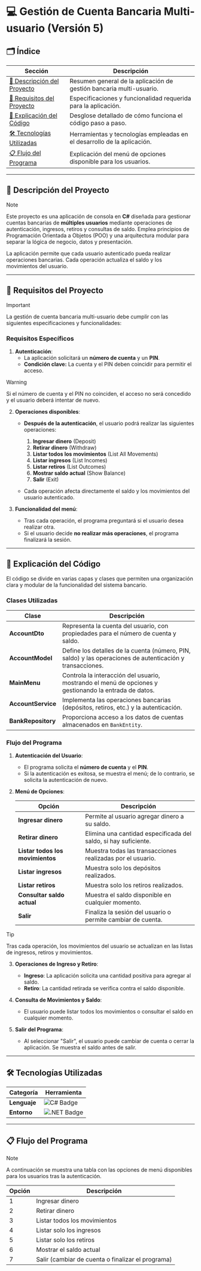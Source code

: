 # 💻 **Gestión de Cuenta Bancaria Multi-usuario (Versión 5)**

## 🗂️ Índice

| Sección                                      | Descripción                                                                 |
|----------------------------------------------|-----------------------------------------------------------------------------|
| [📄 Descripción del Proyecto](#📄-descripción-del-proyecto) | Resumen general de la aplicación de gestión bancaria multi-usuario.          |
| [📜 Requisitos del Proyecto](#📜-requisitos-del-proyecto)  | Especificaciones y funcionalidad requerida para la aplicación.               |
| [📝 Explicación del Código](#📝-explicación-del-código)    | Desglose detallado de cómo funciona el código paso a paso.                   |
| [🛠️ Tecnologías Utilizadas](#🛠️-tecnologías-utilizadas) | Herramientas y tecnologías empleadas en el desarrollo de la aplicación.      |
| [📋 Flujo del Programa](#📋-flujo-del-programa)           | Explicación del menú de opciones disponible para los usuarios.               |

---

## 📄 Descripción del Proyecto

> [!NOTE]  
> Este proyecto es una aplicación de consola en **C#** diseñada para gestionar cuentas bancarias de **múltiples usuarios** mediante operaciones de autenticación, ingresos, retiros y consultas de saldo. Emplea principios de Programación Orientada a Objetos (POO) y una arquitectura modular para separar la lógica de negocio, datos y presentación.

La aplicación permite que cada usuario autenticado pueda realizar operaciones bancarias. Cada operación actualiza el saldo y los movimientos del usuario.

---

## 📜 Requisitos del Proyecto

> [!IMPORTANT]  
> La gestión de cuenta bancaria multi-usuario debe cumplir con las siguientes especificaciones y funcionalidades:

### Requisitos Específicos

1. **Autenticación**:
   - La aplicación solicitará un **número de cuenta** y un **PIN**.
   - **Condición clave:** La cuenta y el PIN deben coincidir para permitir el acceso.

> [!WARNING]  
> Si el número de cuenta y el PIN no coinciden, el acceso no será concedido y el usuario deberá intentar de nuevo.

2. **Operaciones disponibles**:
   - **Después de la autenticación**, el usuario podrá realizar las siguientes operaciones:
     1. **Ingresar dinero** (Deposit)
     2. **Retirar dinero** (Withdraw)
     3. **Listar todos los movimientos** (List All Movements)
     4. **Listar ingresos** (List Incomes)
     5. **Listar retiros** (List Outcomes)
     6. **Mostrar saldo actual** (Show Balance)
     7. **Salir** (Exit)

   - Cada operación afecta directamente el saldo y los movimientos del usuario autenticado.

3. **Funcionalidad del menú**:
   - Tras cada operación, el programa preguntará si el usuario desea realizar otra.
   - Si el usuario decide **no realizar más operaciones**, el programa finalizará la sesión.

---

## 📝 Explicación del Código

El código se divide en varias capas y clases que permiten una organización clara y modular de la funcionalidad del sistema bancario.

### Clases Utilizadas

| Clase              | Descripción                                                                   |
|--------------------|-------------------------------------------------------------------------------|
| **AccountDto**     | Representa la cuenta del usuario, con propiedades para el número de cuenta y saldo. |
| **AccountModel**   | Define los detalles de la cuenta (número, PIN, saldo) y las operaciones de autenticación y transacciones. |
| **MainMenu**       | Controla la interacción del usuario, mostrando el menú de opciones y gestionando la entrada de datos. |
| **AccountService** | Implementa las operaciones bancarias (depósitos, retiros, etc.) y la autenticación. |
| **BankRepository** | Proporciona acceso a los datos de cuentas almacenados en `BankEntity`.       |

### Flujo del Programa

1. **Autenticación del Usuario**:
   - El programa solicita el **número de cuenta** y el **PIN**.
   - Si la autenticación es exitosa, se muestra el menú; de lo contrario, se solicita la autenticación de nuevo.

2. **Menú de Opciones**:

   | Opción                     | Descripción                                      |
   |----------------------------|--------------------------------------------------|
   | **Ingresar dinero**        | Permite al usuario agregar dinero a su saldo.    |
   | **Retirar dinero**         | Elimina una cantidad especificada del saldo, si hay suficiente. |
   | **Listar todos los movimientos** | Muestra todas las transacciones realizadas por el usuario. |
   | **Listar ingresos**        | Muestra solo los depósitos realizados.           |
   | **Listar retiros**         | Muestra solo los retiros realizados.             |
   | **Consultar saldo actual** | Muestra el saldo disponible en cualquier momento.|
   | **Salir**                  | Finaliza la sesión del usuario o permite cambiar de cuenta.|

> [!TIP]  
> Tras cada operación, los movimientos del usuario se actualizan en las listas de ingresos, retiros y movimientos.

3. **Operaciones de Ingreso y Retiro**:
   - **Ingreso**: La aplicación solicita una cantidad positiva para agregar al saldo.
   - **Retiro**: La cantidad retirada se verifica contra el saldo disponible.

4. **Consulta de Movimientos y Saldo**:
   - El usuario puede listar todos los movimientos o consultar el saldo en cualquier momento.

5. **Salir del Programa**:
   - Al seleccionar "Salir", el usuario puede cambiar de cuenta o cerrar la aplicación. Se muestra el saldo antes de salir.

---

## 🛠️ Tecnologías Utilizadas

| Categoría             | Herramienta                                                                 |
|-----------------------|-----------------------------------------------------------------------------|
| **Lenguaje**          | <img src="https://img.shields.io/badge/c%23-%23239120.svg?style=for-thebadge&logo=csharp&logoColor=white" alt="C# Badge"/> |
| **Entorno**           | <img src="https://img.shields.io/badge/.NET-%230512B0.svg?style=for-thebadge&logo=dotnet&logoColor=white" alt=".NET Badge"/> |

---

## 📋 Flujo del Programa

> [!NOTE]  
> A continuación se muestra una tabla con las opciones de menú disponibles para los usuarios tras la autenticación.

| Opción | Descripción                                      |
|--------|--------------------------------------------------|
| 1      | Ingresar dinero                                  |
| 2      | Retirar dinero                                   |
| 3      | Listar todos los movimientos                     |
| 4      | Listar solo los ingresos                         |
| 5      | Listar solo los retiros                          |
| 6      | Mostrar el saldo actual                          |
| 7      | Salir (cambiar de cuenta o finalizar el programa)|
